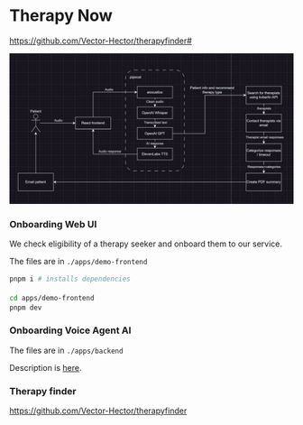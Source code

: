 # Therapy Now

https://github.com/Vector-Hector/therapyfinder#

![Alt text](./therapynow-diagram.webp "Title")

### Onboarding Web UI

We check eligibility of a therapy seeker and onboard them to our service.

The files are in `./apps/demo-frontend`

```sh
pnpm i # installs dependencies

cd apps/demo-frontend
pnpm dev
```

### Onboarding Voice Agent AI

The files are in `./apps/backend`

Description is [here](./apps/backend/README.md).

### Therapy finder

https://github.com/Vector-Hector/therapyfinder